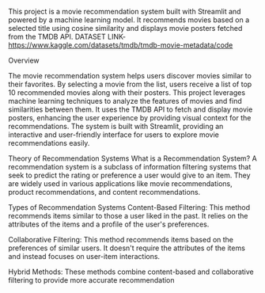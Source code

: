 This project is a movie recommendation system built with Streamlit and powered by a machine learning model. It recommends movies based on a selected title using cosine similarity and displays movie posters fetched from the TMDB API.
DATASET LINK- https://www.kaggle.com/datasets/tmdb/tmdb-movie-metadata/code

Overview

The movie recommendation system helps users discover movies similar to their favorites. By selecting a movie from the list, users receive a list of top 10 recommended movies along with their posters. This project leverages machine learning techniques to analyze the features of movies and find similarities between them. It uses the TMDB API to fetch and display movie posters, enhancing the user experience by providing visual context for the recommendations. The system is built with Streamlit, providing an interactive and user-friendly interface for users to explore movie recommendations easily.

Theory of Recommendation Systems
What is a Recommendation System?
A recommendation system is a subclass of information filtering systems that seek to predict the rating or preference a user would give to an item. They are widely used in various applications like movie recommendations, product recommendations, and content recommendations.

Types of Recommendation Systems
Content-Based Filtering: This method recommends items similar to those a user liked in the past. It relies on the attributes of the items and a profile of the user's preferences.

Collaborative Filtering: This method recommends items based on the preferences of similar users. It doesn't require the attributes of the items and instead focuses on user-item interactions.

Hybrid Methods: These methods combine content-based and collaborative filtering to provide more accurate recommendation
